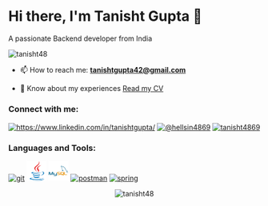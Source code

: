# Hi there, I'm Tanisht Gupta 👋

A passionate Backend developer from India

<p align="left"> <img src="https://komarev.com/ghpvc/?username=tanisht48&label=Profile%20views&color=0e75b6&style=flat" alt="tanisht48" /> </p>

- 📫 How to reach me: **tanishtgupta42@gmail.com**

- 📄 Know about my experiences [Read my CV](https://docs.google.com/document/d/1_J6qTrmYjc-RG6Dg4JTvpNIsUOVLV4Ur/edit)

<h3 align="left">Connect with me:</h3>
<p align="left">
  <a href="https://linkedin.com/in/tanishtgupta/" target="_blank"><img align="center" src="https://raw.githubusercontent.com/rahuldkjain/github-profile-readme-generator/master/src/images/icons/Social/linked-in-alt.svg" alt="https://www.linkedin.com/in/tanishtgupta/" height="30" width="40" /></a>
  <a href="https://www.hackerrank.com/@hellsin4869" target="_blank"><img align="center" src="https://raw.githubusercontent.com/rahuldkjain/github-profile-readme-generator/master/src/images/icons/Social/hackerrank.svg" alt="@hellsin4869" height="30" width="40" /></a>
  <a href="https://www.leetcode.com/tanisht4869" target="_blank"><img align="center" src="https://raw.githubusercontent.com/rahuldkjain/github-profile-readme-generator/master/src/images/icons/Social/leet-code.svg" alt="tanisht4869" height="30" width="40" /></a>
</p>

<h3 align="left">Languages and Tools:</h3>
<p align="left">
  <a href="https://git-scm.com/" target="_blank" rel="noreferrer"><img src="https://www.vectorlogo.zone/logos/git-scm/git-scm-icon.svg" alt="git" width="40" height="40"/></a>
  <a href="https://www.java.com" target="_blank" rel="noreferrer"><img src="https://raw.githubusercontent.com/devicons/devicon/master/icons/java/java-original.svg" alt="java" width="40" height="40"/></a>
  <a href="https://www.mysql.com/" target="_blank" rel="noreferrer"><img src="https://raw.githubusercontent.com/devicons/devicon/master/icons/mysql/mysql-original-wordmark.svg" alt="mysql" width="40" height="40"/></a>
  <a href="https://postman.com" target="_blank" rel="noreferrer"><img src="https://www.vectorlogo.zone/logos/getpostman/getpostman-icon.svg" alt="postman" width="40" height="40"/></a>
  <a href="https://spring.io/" target="_blank" rel="noreferrer"><img src="https://www.vectorlogo.zone/logos/springio/springio-icon.svg" alt="spring" width="40" height="40"/></a>
</p>

<p align="center">
  <img src="https://github-readme-streak-stats.herokuapp.com/?user=tanisht48&" alt="tanisht48" />
</p>
